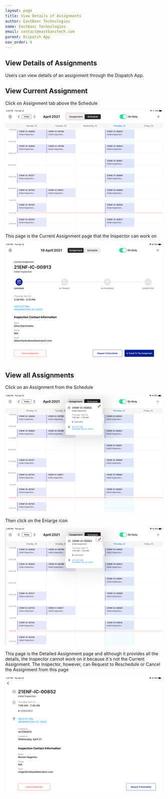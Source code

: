 ```yaml
---
layout: page
title: View Details of Assignments
author: EastBanc Technologies
name: EastBanc Technologies
email: contact@eastbanctech.com
parent: Dispatch App
nav_order: 4
---
```


<section id="view-details-of-assignments" markdown="1">

# View Details of Assignments

Users can view details of an assignment through the Dispatch App.

<section id="view-current-assignment" markdown="1">

## View Current Assignment


Click on Assignment tab above the Schedule

![a6 -screenshot](../images/dispatch-app/da-assignment-view/view-current-assignment1.png)

This page is the Current Assignment page that the Inspector can work on

![a2 -screenshot](../images/dispatch-app/da-assignment-view/view-current-assignment2.png)
</section>

<section id="view-all-assignments" markdown="1">

## View all Assignments

Click on an Assignment from the Schedule

![a5 -screenshot](../images/dispatch-app/da-assignment-view/view-all-assignments1.png)

Then click on the Enlarge icon

![a8 -screenshot](../images/dispatch-app/da-assignment-view/view-all-assignments2.png)

This page is the Detailed Assignment page and although it provides all the details, the Inspector cannot work on it because it's not the Current Assignment. The Inspector, however, can Request to Reschedule or Cancel the Assignment from this page

![a9 -screenshot](../images/dispatch-app/da-assignment-view/view-all-assignments3.png)

</section>
</section>

